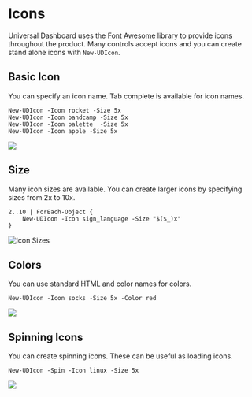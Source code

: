 # Icons

Universal Dashboard uses the [Font Awesome](https://fontawesome.com/icons?from=io) library to provide icons throughout the product. Many controls accept icons and you can create stand alone icons with `New-UDIcon`.

## Basic Icon

You can specify an icon name. Tab complete is available for icon names. 

```text
New-UDIcon -Icon rocket -Size 5x
New-UDIcon -Icon bandcamp -Size 5x
New-UDIcon -Icon palette  -Size 5x
New-UDIcon -Icon apple -Size 5x
```

![](../.gitbook/assets/image%20%2830%29.png)

## Size 

Many icon sizes are available. You can create larger icons by specifying sizes from 2x to 10x.

```text
2..10 | ForEach-Object {
    New-UDIcon -Icon sign_language -Size "$($_)x"
}
```

![Icon Sizes](../.gitbook/assets/image%20%2856%29.png)

## Colors 

You can use standard HTML and color names for colors. 

```text
New-UDIcon -Icon socks -Size 5x -Color red
```

![](../.gitbook/assets/image%20%2820%29.png)

## Spinning Icons

You can create spinning icons. These can be useful as loading icons. 

```text
New-UDIcon -Spin -Icon linux -Size 5x
```

![](../.gitbook/assets/image%20%2813%29.png)

